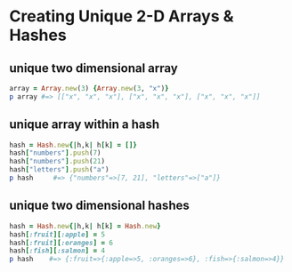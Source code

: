 # Creating Unique 2-D Arrays & Hashes

## unique two dimensional array
```ruby
array = Array.new(3) {Array.new(3, "x")}
p array #=> [["x", "x", "x"], ["x", "x", "x"], ["x", "x", "x"]]
```

## unique array within a hash
```ruby
hash = Hash.new{|h,k| h[k] = []}
hash["numbers"].push(7)
hash["numbers"].push(21)
hash["letters"].push("a")
p hash     #=> {"numbers"=>[7, 21], "letters"=>["a"]}
```

## unique two dimensional hashes
```ruby
hash = Hash.new{|h,k| h[k] = Hash.new}
hash[:fruit][:apple] = 5
hash[:fruit][:oranges] = 6
hash[:fish][:salmon] = 4
p hash    #=> {:fruit=>{:apple=>5, :oranges=>6}, :fish=>{:salmon=>4}}
```